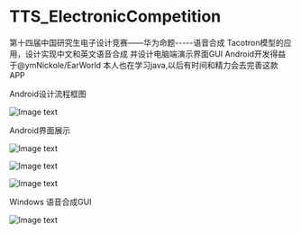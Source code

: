 # TTS_ElectronicCompetition
第十四届中国研究生电子设计竞赛——华为命题-----语音合成
Tacotron模型的应用，设计实现中文和英文语音合成 并设计电脑端演示界面GUI
Android开发得益于@ymNickole/EarWorld 本人也在学习java,以后有时间和精力会去完善这款APP

Android设计流程框图

![Image text](https://github.com/YoungofNUAA/TTS_ElectronicCompetition/blob/master/APP.png)

Android界面展示

![Image text](https://github.com/YoungofNUAA/TTS_ElectronicCompetition/blob/master/手机APP1.jpg)

![Image text](https://github.com/YoungofNUAA/TTS_ElectronicCompetition/blob/master/手机APP2.jpg)

![Image text](https://github.com/YoungofNUAA/TTS_ElectronicCompetition/blob/master/手机APP3.jpg)

Windows 语音合成GUI

![Image text](https://github.com/YoungofNUAA/TTS_ElectronicCompetition/blob/master/电脑端界面.jpg)
